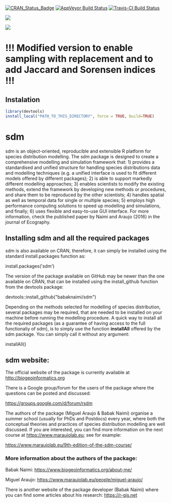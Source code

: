 [![CRAN_Status_Badge](http://www.r-pkg.org/badges/version/sdm)](https://cran.r-project.org/package=sdm) [![AppVeyor Build Status](https://ci.appveyor.com/api/projects/status/github/babaknaimi/sdm?branch=master&svg=true)](https://ci.appveyor.com/project/babaknaimi/sdm) [![Travis-CI Build Status](https://travis-ci.org/babaknaimi/sdm.svg?branch=master)](https://travis-ci.org/babaknaimi/sdm)

[![](https://cranlogs.r-pkg.org/badges/sdm)](https://cran.r-project.org/package=sdm)

[![](http://cranlogs.r-pkg.org/badges/grand-total/sdm?color=orange)](https://cran.r-project.org/package=sdm)


# !!! Modified version to enable sampling with replacement and to add Jaccard and Sorensen indices !!!

## Instalation
```r
library(devtools)
install_local("PATH_TO_THIS_DIRECTORY", force = TRUE, build=TRUE)
```

# sdm
sdm is an object-oriented, reproducible and extensible R platform for species distribution modelling. The sdm package is designed to create a comprehensive modelling and simulation framework that: 1) provides a standardised and unified structure for handling species distributions data and modelling techniques (e.g. a unified interface is used to fit different models offered by different packages); 2) is able to support markedly different modelling approaches; 3) enables scientists to modify the existing methods, extend the framework by developing new methods or procedures, and share them to be reproduced by the other scientists; 4) handles spatial as well as temporal data for single or multiple species; 5) employs high performance computing solutions to speed up modelling and simulations, and finally; 6) uses flexible and easy-to-use GUI interface. For more information, check the published paper by Naimi and Araujo (2016) in the journal of Ecography.

## Installing sdm and all the required packages

sdm is also available on CRAN, therefore, it can simply be installed using the standard install.packages function as:

install.packages('sdm') 

The version of the package available on GitHub may be newer than the one available on CRAN, that can be installed using the install_github function from the devtools package:

devtools::install_github("babaknaimi/sdm")


Depending on the methods selected for modelling of species distribution, several packages may be required, that are needed to be installed on your machine before running the modelling procedure. A quick way to install all the required packages (as a guarantee of having access to the full functionaliy of sdm), is to simply use the function **installAll** offered by the sdm package. You can simply call it without any argument:

installAll()

## sdm website:

The official website of the package is currently available at http://biogeoinformatics.org

There is a Google group/forum for the users of the package where the questions can be posted and discussed:

https://groups.google.com/d/forum/rsdm


The authors of the package (Miguel Araujo & Babak Naimi) organise a summer school (usually for PhDs and Postdocs) every year, where both the conceptual theories and practices of species distribution modelling are well discussed. If you are interested, you can find more information on the next course at https://www.maraujolab.eu; see for example: 

https://www.maraujolab.eu/9th-edition-of-the-sdm-course/

### More information about the authors of the package:

Babak Naimi: https://www.biogeoinformatics.org/about-me/

Miguel Araujo: https://www.maraujolab.eu/people/miguel-araujo/


There is another website of the package developer (Babak Naimi) where you can find some articles about his research: https://r-gis.net
